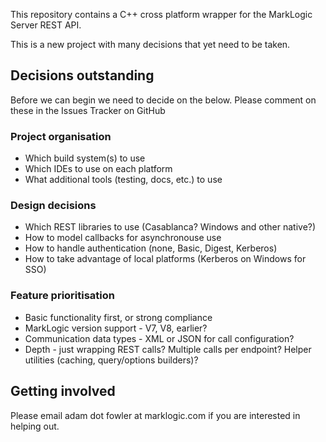 This repository contains a C++ cross platform wrapper for the MarkLogic Server REST API.

This is a new project with many decisions that yet need to be taken.

## Decisions outstanding

Before we can begin we need to decide on the below. Please comment on these in the Issues Tracker on GitHub

### Project organisation

- Which build system(s) to use
- Which IDEs to use on each platform
- What additional tools (testing, docs, etc.) to use

### Design decisions

- Which REST libraries to use (Casablanca? Windows and other native?)
- How to model callbacks for asynchronouse use
- How to handle authentication (none, Basic, Digest, Kerberos)
- How to take advantage of local platforms (Kerberos on Windows for SSO)

### Feature prioritisation

- Basic functionality first, or strong compliance
- MarkLogic version support - V7, V8, earlier?
- Communication data types - XML or JSON for call configuration?
- Depth - just wrapping REST calls? Multiple calls per endpoint? Helper utilities (caching, query/options builders)?

## Getting involved

Please email adam dot fowler at marklogic.com if you are interested in helping out.
